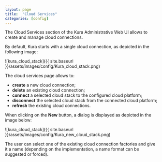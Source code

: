 ```yaml
---
layout: page
title:  "Cloud Services"
categories: [config]
---
```


The Cloud Services section of the Kura Administrative Web UI allows to create and manage cloud connections.

By default, Kura starts with a single cloud connection, as depicted in the following image:

![kura_cloud_stack]({{ site.baseurl }}/assets/images/config/Kura_cloud_stack.png)

The cloud services page allows to:
- **create** a new cloud connection;
- **delete** an existing cloud connection;
- **connect** a selected cloud stack to the configured cloud platform;
- **disconnect** the selected cloud stack from the connected cloud platform;
- **refresh** the existing cloud connections.

When clicking on the **New** button, a dialog is displayed as depicted in the image below:

![kura_cloud_stack]({{ site.baseurl }}/assets/images/config/Kura_new_cloud_stack.png)

The user can select one of the existing cloud connection factories and give it a name (depending on the implementation, a name format can be suggested or forced).